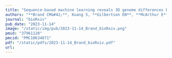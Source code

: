 ```yaml
---
title: "Sequence-based machine learning reveals 3D genome differences between bonobos and chimpanzees"
authors: "**Brand CM&#42;**, Kuang S, **Gilbertson EN**, **McArthur E**, Pollard KS, Webster TH, **Capra JA.&#42;**"
journal: "bioRxiv"
pub_date: "2023-11-14"
image: "/static/img/pub/2023-11-14_Brand_bioRxiv.png"
pmid: "37961120"
pmcid: "PMC10634871"
pdf: "/static/pdfs/2023-11-14_Brand_bioRxiv.pdf"
url: 
---
```

